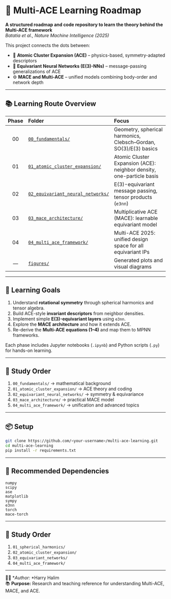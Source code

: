 # 🧠 Multi-ACE Learning Roadmap

**A structured roadmap and code repository to learn the theory behind the Multi-ACE framework**  
*Batatia et al., Nature Machine Intelligence (2025)*

This project connects the dots between:

- 🧩 **Atomic Cluster Expansion (ACE)** – physics-based, symmetry-adapted descriptors  
- 🧠 **Equivariant Neural Networks (E(3)-NNs)** – message-passing generalizations of ACE  
- ⚙️ **MACE and Multi-ACE** – unified models combining body-order and network depth  

---

## 📚 Learning Route Overview

| Phase | Folder | Focus |
|:--:|:--|:--|
| 00 | [`00_fundamentals/`](./00_fundamentals) | Geometry, spherical harmonics, Clebsch–Gordan, SO(3)/E(3) basics |
| 01 | [`01_atomic_cluster_expansion/`](./01_atomic_cluster_expansion) | Atomic Cluster Expansion (ACE): neighbor density, one-particle basis |
| 02 | [`02_equivariant_neural_networks/`](./02_equivariant_neural_networks) | E(3)-equivariant message passing, tensor products (`e3nn`) |
| 03 | [`03_mace_architecture/`](./03_mace_architecture) | Multiplicative ACE (MACE): learnable equivariant model |
| 04 | [`04_multi_ace_framework/`](./04_multi_ace_framework) | Multi-ACE 2025: unified design space for all equivariant IPs |
| — | [`figures/`](./figures) | Generated plots and visual diagrams |

---

## 🧩 Learning Goals

1. Understand **rotational symmetry** through spherical harmonics and tensor algebra.  
2. Build ACE-style **invariant descriptors** from neighbor densities.  
3. Implement simple **E(3)-equivariant layers** using `e3nn`.  
4. Explore the **MACE architecture** and how it extends ACE.  
5. Re-derive the **Multi-ACE equations (1–4)** and map them to MPNN frameworks.  

Each phase includes Jupyter notebooks (`.ipynb`) and Python scripts (`.py`) for hands-on learning.

---

## 🧭 Study Order

1. `00_fundamentals/` → mathematical background  
2. `01_atomic_cluster_expansion/` → ACE theory and coding  
3. `02_equivariant_neural_networks/` → symmetry & equivariance  
4. `03_mace_architecture/` → practical MACE model  
5. `04_multi_ace_framework/` → unification and advanced topics  
---

## 📦 Setup

```bash
git clone https://github.com/<your-username>/multi-ace-learning.git
cd multi-ace-learning
pip install -r requirements.txt
```

---

## 🧩 Recommended Dependencies

```
numpy
scipy
ase
matplotlib
sympy
e3nn
torch
mace-torch
```

---

## 📖 Study Order

1. `01_spherical_harmonics/`
2. `02_atomic_cluster_expansion/`
3. `03_equivariant_networks/`
4. `04_multi_ace_framework/`

---

🧑‍🔬 **Author:* *Harry  Halim  
📚 **Purpose:** Research and teaching reference for understanding Multi-ACE, MACE, and ACE.
